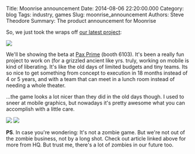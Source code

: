 Title: Moonrise announcement
Date: 2014-08-06 22:20:00.000
Category: blog
Tags: industry, games
Slug: moonrise_announcement
Authors: Steve Theodore
Summary: The product announcement for Moonrise

So, we just took the wraps off [our latest project](http://undeadlabs.com/2014/08/news/moonrise/):  


[![](http://undeadlabs.com/wp-content/uploads/2014/08/Moonrise02.jpg)](http://undeadlabs.com/wp-content/uploads/2014/08/Moonrise02.jpg)

  
We'll be showing the beta at [Pax Prime](http://prime.paxsite.com/) (booth 6103).  It's been a really fun project to work on (for a grizzled ancient like yrs. truly, working on mobile is kind of liberating. It's like the old days of limited budgets and tiny teams.  Its so nice to get something from concept to execution in 18 months instead of 4 or 5 years, and with a team that can meet in a lunch room instead of needing a whole theater.  
  
...the game looks a lot nicer than they did in the old days though. I used to sneer at mobile graphics, but nowadays it's pretty awesome what you can accomplish with a little care.  

[![](http://4.bp.blogspot.com/-_fZyKqsKkGs/U-MKvBP9dcI/AAAAAAABIZk/hZpIULBgxLw/s1600/town.jpg)](http://4.bp.blogspot.com/-_fZyKqsKkGs/U-MKvBP9dcI/AAAAAAABIZk/hZpIULBgxLw/s1600/town.jpg)
[![](http://2.bp.blogspot.com/-X4uma6gxdB4/U-MKvJe7UPI/AAAAAAABIZo/CLjG8PIOglg/s1600/combat.jpg)](http://2.bp.blogspot.com/-X4uma6gxdB4/U-MKvJe7UPI/AAAAAAABIZo/CLjG8PIOglg/s1600/combat.jpg)

  
**PS**. In case you're wondering: It's not a zombie game.  But we're not out of the zombie business, not by a long shot. Check out article linked above for more from HQ.  But trust me, there's a lot of zombies in our future too. 

